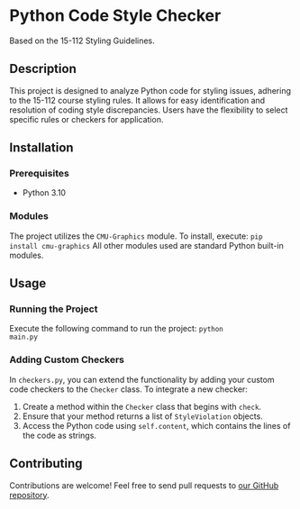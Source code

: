 # Python Code Style Checker

Based on the 15-112 Styling Guidelines.

## Description

This project is designed to analyze Python code for styling issues, adhering to the 15-112 course styling rules. It allows for easy identification and resolution of coding style discrepancies. Users have the flexibility to select specific rules or checkers for application.

## Installation

### Prerequisites

-   Python 3.10

### Modules

The project utilizes the `CMU-Graphics` module. To install, execute:
<code>pip install cmu-graphics</code>
All other modules used are standard Python built-in modules.

## Usage

### Running the Project

Execute the following command to run the project:
<code>python main.py</code>

### Adding Custom Checkers

In `checkers.py`, you can extend the functionality by adding your custom code checkers to the `Checker` class. To integrate a new checker:

1. Create a method within the `Checker` class that begins with `check`.
2. Ensure that your method returns a list of `StyleViolation` objects.
3. Access the Python code using `self.content`, which contains the lines of the code as strings.

## Contributing

Contributions are welcome! Feel free to send pull requests to [our GitHub repository](https://github.com/khasanbekme/Term-Project).
